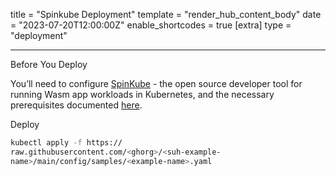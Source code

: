 title = "Spinkube Deployment"
template = "render_hub_content_body"
date = "2023-07-20T12:00:00Z"
enable_shortcodes = true
[extra]
type = "deployment"

---

Before You Deploy

You’ll need to configure [SpinKube](https://www.spinkube.dev/) - the open source developer tool
for running Wasm app workloads in Kubernetes, and the necessary
prerequisites documented [here](https://www.spinkube.dev/docs/install/quickstart/).

Deploy

```bash
kubectl apply -f https://
raw.githubusercontent.com/<ghorg>/<suh-example-
name>/main/config/samples/<example-name>.yaml
```
